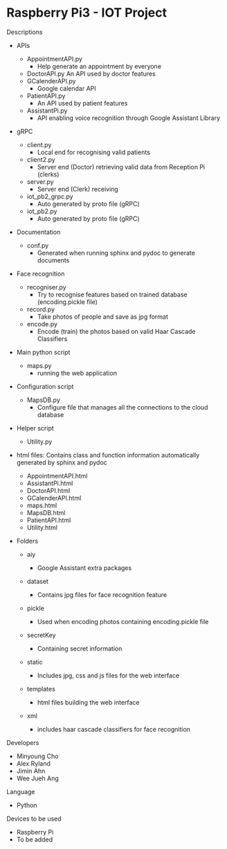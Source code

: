 # Raspberry Pi3 - IOT Project


Descriptions
- APIs
    - AppointmentAPI.py
        - Help generate an appointment by everyone
    - DoctorAPI.py
        An API used by doctor features 
    - GCalenderAPI.py
        - Google calendar API
    - PatientAPI.py
        - An API used by patient features
    - AssistantPi.py
        - API enabling voice recognition through Google Assistant Library

- gRPC
    - client.py
        - Local end for recognising valid patients
    - client2.py
        - Server end (Doctor) retrieving valid data from Reception Pi (clerks)
    - server.py
        - Server end (Clerk) receiving 
    - iot_pb2_grpc.py
        - Auto generated by proto file (gRPC)
    - iot_pb2.py
        - Auto generated by proto file (gRPC)

- Documentation
    - conf.py
        - Generated when running sphinx and pydoc to generate documents

- Face recognition
    - recogniser.py
        - Try to recognise features based on trained database (encoding.pickle file)
    - record.py
        - Take photos of people and save as jpg format
    - encode.py
        - Encode (train) the photos based on valid Haar Cascade Classifiers

- Main python script
    - maps.py
        - running the web application

- Configuration script
    - MapsDB.py
        - Configure file that manages all the connections to the cloud database

- Helper script
    - Utility.py

- html files: Contains class and function information automatically generated by sphinx and pydoc
    - AppointmentAPI.html
    - AssistantPi.html
    - DoctorAPI.html
    - GCalenderAPI.html
    - maps.html
    - MapsDB.html
    - PatientAPI.html
    - Utility.html

- Folders
    - aiy
        - Google Assistant extra packages

    - dataset
        - Contains jpg files for face recognition feature

    - pickle
        - Used when encoding photos containing encoding.pickle file

    - secretKey
        - Containing secret information

    - static
        - Includes jpg, css and js files for the web interface

    - templates
        - html files building the web interface

    - xml
        - includes haar cascade classifiers for face recognition

Developers
- Minyoung Cho
- Alex Ryland
- Jimin Ahn
- Wee Jueh Ang

Language
- Python

Devices to be used
- Raspberry Pi
- To be added
